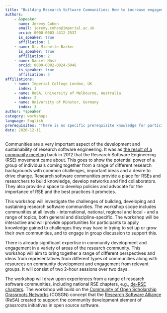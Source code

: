 ```yaml
---
title: "Building Research Software Communities: How to increase engagement in your community"
authors:
    - &speaker
      name: Jeremy Cohen
      email: jeremy.cohen@imperial.ac.uk
      orcid: 0000-0003-4312-2537
      is_speaker: true
      affiliation: 1
    - name: Dr. Michelle Barker
      is_speaker: true
      affiliation: 2
    - name: Daniel Nüst
      orcid: 0000-0002-0024-5046
      is_speaker: true
      affiliation: 3
affiliations:
    - name: Imperial College London, UK
      index: 1
    - name: ReSA, University of Melbourne, Australia
      index: 2
    - name: University of Münster, Germany
      index: 3
author: *speaker
category: workshops
language: English
prerequisites: "There is no specific prerequisite knowledge for participating in this workshop. An interest in developing or participating in research software communities is all that is required."
date: 2020-12-11
---
```

Communities are a very important aspect of the development and sustainability of research software engineering. It was as [the result of a community meeting](https://www.software.ac.uk/blog/2016-08-17-not-so-brief-history-research-software-engineers-0) back in 2012 that the Research Software Engineering (RSE) movement came about. This goes to show the potential power of a group of individuals coming together from a range of different research backgrounds with common challenges, important ideas and a desire to drive change. Research software communities provide a place for RSEs and researchers to build knowledge, develop networks and find collaborators. They also provide a space to develop policies and advocate for the importance of RSE and the best practices it promotes.

This workshop will investigate the challenges of building, developing and sustaining research software communities. The workshop scope includes communities at all levels - international, national, regional and local - and a range of topics, both general and discipline-specific. The workshop will be interactive and will provide opportunities for participants to apply knowledge gained to challenges they may have in trying to set up or grow their own communities, and to engage in group discussion to support this.

There is already significant expertise in community development and engagement in a variety of areas of the research community. This workshop will aim to bring together a range of different perspectives and ideas from representatives from different types of communities along with resources on community development and engagement from relevant groups. It will consist of two 2-hour sessions over two days.

The workshop will draw upon experiences from a range of research software communities, including national RSE chapters, e.g., [de-RSE chapters](https://de-rse.org/chapter/). The workshop will build on the [Community of Open Scholarship Grassroots Networks](https://osf.io/preprints/metaarxiv/d7mwk/) (COSGN) concept that the [Research Software Alliance](http://www.researchsoft.org/) (ReSA) created to support the community development element of grassroots initiatives in open source software.
